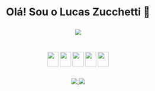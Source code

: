 <div align="center">
  <h1>Olá! Sou o Lucas Zucchetti 👋</h1>
</div>

##

<div align="center">
  <a href="https://github.com/anuraghazra/github-readme-stats">
    <img align="center" src="https://github-readme-stats-sigma-five.vercel.app/api/top-langs/?username=LucasZucchetti&theme=react&line_height=40&hide=css"/>
  </a>
</div>

##

<div style="display: inline_block" align="center"><br>
  <img height="40" width="30" src="https://cdn.jsdelivr.net/gh/devicons/devicon/icons/react/react-original.svg" />
  <img height="40" width="30" src="https://cdn.jsdelivr.net/gh/devicons/devicon/icons/jquery/jquery-original.svg" />
  <img height="40" width="30" src="https://cdn.jsdelivr.net/gh/devicons/devicon/icons/javascript/javascript-original.svg" />
  <img height="40" width="30" src="https://cdn.jsdelivr.net/gh/devicons/devicon/icons/html5/html5-original.svg" />
  <img height="40" width="30" src="https://cdn.jsdelivr.net/gh/devicons/devicon/icons/css3/css3-original.svg" />
</div>

##

<div align="center">
  <a href="mailto:devlucaszucchetti@gmail.com">
    <img src="https://img.shields.io/badge/Gmail-D14836?style=for-the-badge&logo=gmail&logoColor=white">
  </a>
  <a href="https://www.linkedin.com/in/lucas-zucchetti/">
    <img src="https://img.shields.io/badge/LinkedIn-0077B5?style=for-the-badge&logo=linkedin&logoColor=white">
  </a>
</div>
